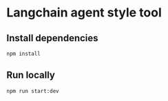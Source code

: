# Langchain agent style tool

## Install dependencies

```bash 
npm install
```

## Run locally

```bash
npm run start:dev
```
